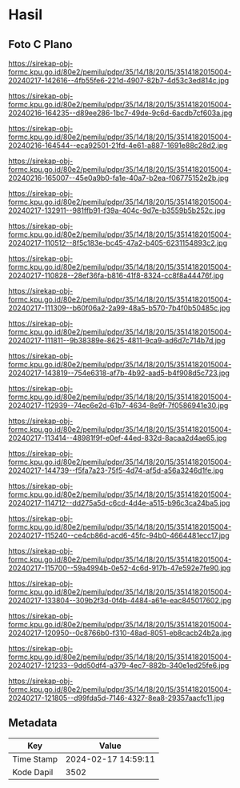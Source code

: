 # Hasil

## Foto C Plano

https://sirekap-obj-formc.kpu.go.id/80e2/pemilu/pdpr/35/14/18/20/15/3514182015004-20240217-142616--4fb55fe6-221d-4907-82b7-4d53c3ed814c.jpg

https://sirekap-obj-formc.kpu.go.id/80e2/pemilu/pdpr/35/14/18/20/15/3514182015004-20240216-164235--d89ee286-1bc7-49de-9c6d-6acdb7cf603a.jpg

https://sirekap-obj-formc.kpu.go.id/80e2/pemilu/pdpr/35/14/18/20/15/3514182015004-20240216-164544--eca92501-21fd-4e61-a887-1691e88c28d2.jpg

https://sirekap-obj-formc.kpu.go.id/80e2/pemilu/pdpr/35/14/18/20/15/3514182015004-20240216-165007--45e0a9b0-fa1e-40a7-b2ea-f06775152e2b.jpg

https://sirekap-obj-formc.kpu.go.id/80e2/pemilu/pdpr/35/14/18/20/15/3514182015004-20240217-132911--981ffb91-f39a-404c-9d7e-b3559b5b252c.jpg

https://sirekap-obj-formc.kpu.go.id/80e2/pemilu/pdpr/35/14/18/20/15/3514182015004-20240217-110512--8f5c183e-bc45-47a2-b405-6231154893c2.jpg

https://sirekap-obj-formc.kpu.go.id/80e2/pemilu/pdpr/35/14/18/20/15/3514182015004-20240217-110828--28ef36fa-b816-41f8-8324-cc8f8a44476f.jpg

https://sirekap-obj-formc.kpu.go.id/80e2/pemilu/pdpr/35/14/18/20/15/3514182015004-20240217-111309--b60f06a2-2a99-48a5-b570-7b4f0b50485c.jpg

https://sirekap-obj-formc.kpu.go.id/80e2/pemilu/pdpr/35/14/18/20/15/3514182015004-20240217-111811--9b38389e-8625-4811-9ca9-ad6d7c714b7d.jpg

https://sirekap-obj-formc.kpu.go.id/80e2/pemilu/pdpr/35/14/18/20/15/3514182015004-20240217-143819--754e6318-af7b-4b92-aad5-b4f908d5c723.jpg

https://sirekap-obj-formc.kpu.go.id/80e2/pemilu/pdpr/35/14/18/20/15/3514182015004-20240217-112939--74ec6e2d-61b7-4634-8e9f-7f0586941e30.jpg

https://sirekap-obj-formc.kpu.go.id/80e2/pemilu/pdpr/35/14/18/20/15/3514182015004-20240217-113414--48981f9f-e0ef-44ed-832d-8acaa2d4ae65.jpg

https://sirekap-obj-formc.kpu.go.id/80e2/pemilu/pdpr/35/14/18/20/15/3514182015004-20240217-144739--f5fa7a23-75f5-4d74-af5d-a56a3246d1fe.jpg

https://sirekap-obj-formc.kpu.go.id/80e2/pemilu/pdpr/35/14/18/20/15/3514182015004-20240217-114712--dd275a5d-c6cd-4d4e-a515-b96c3ca24ba5.jpg

https://sirekap-obj-formc.kpu.go.id/80e2/pemilu/pdpr/35/14/18/20/15/3514182015004-20240217-115240--ce4cb86d-acd6-45fc-94b0-4664481ecc17.jpg

https://sirekap-obj-formc.kpu.go.id/80e2/pemilu/pdpr/35/14/18/20/15/3514182015004-20240217-115700--59a4994b-0e52-4c6d-917b-47e592e7fe90.jpg

https://sirekap-obj-formc.kpu.go.id/80e2/pemilu/pdpr/35/14/18/20/15/3514182015004-20240217-133804--309b2f3d-0f4b-4484-a61e-eac845017602.jpg

https://sirekap-obj-formc.kpu.go.id/80e2/pemilu/pdpr/35/14/18/20/15/3514182015004-20240217-120950--0c8766b0-f310-48ad-8051-eb8cacb24b2a.jpg

https://sirekap-obj-formc.kpu.go.id/80e2/pemilu/pdpr/35/14/18/20/15/3514182015004-20240217-121233--9dd50df4-a379-4ec7-882b-340e1ed25fe6.jpg

https://sirekap-obj-formc.kpu.go.id/80e2/pemilu/pdpr/35/14/18/20/15/3514182015004-20240217-121805--d99fda5d-7146-4327-8ea8-29357aacfc11.jpg


## Metadata

| Key        | Value               |
| ---------- | ------------------- |
| Time Stamp | 2024-02-17 14:59:11 |
| Kode Dapil | 3502                |



